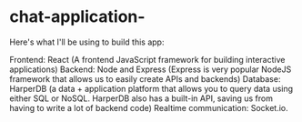 # chat-application-
Here's what I'll be using to build this app:

Frontend: React (A frontend JavaScript framework for building interactive applications)
Backend: Node and Express (Express is very popular NodeJS framework that allows us to easily create APIs and backends)
Database: HarperDB (a data + application platform that allows you to query data using either SQL or NoSQL. HarperDB also has a built-in API, saving us from having to write a lot of backend code)
Realtime communication: Socket.io.
